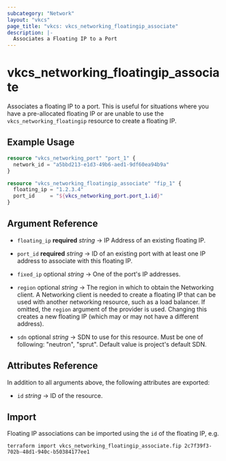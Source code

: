 ```yaml
---
subcategory: "Network"
layout: "vkcs"
page_title: "vkcs: vkcs_networking_floatingip_associate"
description: |-
  Associates a Floating IP to a Port
---
```


# vkcs_networking_floatingip_associate

Associates a floating IP to a port. This is useful for situations where you have a pre-allocated floating IP or are unable to use the `vkcs_networking_floatingip` resource to create a floating IP.

## Example Usage
```terraform
resource "vkcs_networking_port" "port_1" {
  network_id = "a5bbd213-e1d3-49b6-aed1-9df60ea94b9a"
}

resource "vkcs_networking_floatingip_associate" "fip_1" {
  floating_ip = "1.2.3.4"
  port_id     = "${vkcs_networking_port.port_1.id}"
}
```
## Argument Reference
- `floating_ip` **required** *string* &rarr;  IP Address of an existing floating IP.

- `port_id` **required** *string* &rarr;  ID of an existing port with at least one IP address to associate with this floating IP.

- `fixed_ip` optional *string* &rarr;  One of the port's IP addresses.

- `region` optional *string* &rarr;  The region in which to obtain the Networking client. A Networking client is needed to create a floating IP that can be used with another networking resource, such as a load balancer. If omitted, the `region` argument of the provider is used. Changing this creates a new floating IP (which may or may not have a different address).

- `sdn` optional *string* &rarr;  SDN to use for this resource. Must be one of following: "neutron", "sprut". Default value is project's default SDN.


## Attributes Reference
In addition to all arguments above, the following attributes are exported:
- `id` *string* &rarr;  ID of the resource.



## Import

Floating IP associations can be imported using the `id` of the floating IP, e.g.

```shell
terraform import vkcs_networking_floatingip_associate.fip 2c7f39f3-702b-48d1-940c-b50384177ee1
```

